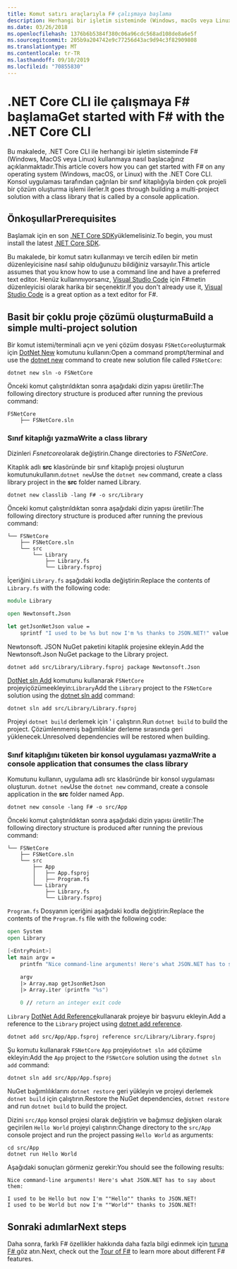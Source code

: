 ```yaml
---
title: Komut satırı araçlarıyla F# çalışmaya başlama
description: Herhangi bir işletim sisteminde (Windows, macOs veya Linux F# ) .NET Core CLI kullanarak basit bir çoklu proje çözümü oluşturmayı öğrenin.
ms.date: 03/26/2018
ms.openlocfilehash: 1376b6b5384f380c06a96cdc568ad108de8a6e5f
ms.sourcegitcommit: 205b9a204742e9c77256d43ac9d94c3f82909808
ms.translationtype: MT
ms.contentlocale: tr-TR
ms.lasthandoff: 09/10/2019
ms.locfileid: "70855830"
---
```

# <a name="get-started-with-f-with-the-net-core-cli"></a><span data-ttu-id="bea98-103">.NET Core CLI ile çalışmaya F# başlama</span><span class="sxs-lookup"><span data-stu-id="bea98-103">Get started with F# with the .NET Core CLI</span></span>

<span data-ttu-id="bea98-104">Bu makalede, .NET Core CLI ile herhangi bir işletim sisteminde F# (Windows, MacOS veya Linux) kullanmaya nasıl başlacağınız açıklanmaktadır.</span><span class="sxs-lookup"><span data-stu-id="bea98-104">This article covers how you can get started with F# on any operating system (Windows, macOS, or Linux) with the .NET Core CLI.</span></span> <span data-ttu-id="bea98-105">Konsol uygulaması tarafından çağrılan bir sınıf kitaplığıyla birden çok projeli bir çözüm oluşturma işlemi ilerler.</span><span class="sxs-lookup"><span data-stu-id="bea98-105">It goes through building a multi-project solution with a class library that is called by a console application.</span></span>

## <a name="prerequisites"></a><span data-ttu-id="bea98-106">Önkoşullar</span><span class="sxs-lookup"><span data-stu-id="bea98-106">Prerequisites</span></span>

<span data-ttu-id="bea98-107">Başlamak için en son [.NET Core SDK](https://dotnet.microsoft.com/download)yüklemelisiniz.</span><span class="sxs-lookup"><span data-stu-id="bea98-107">To begin, you must install the latest [.NET Core SDK](https://dotnet.microsoft.com/download).</span></span>

<span data-ttu-id="bea98-108">Bu makalede, bir komut satırı kullanmayı ve tercih edilen bir metin düzenleyicisine nasıl sahip olduğunuzu bildiğiniz varsayılır.</span><span class="sxs-lookup"><span data-stu-id="bea98-108">This article assumes that you know how to use a command line and have a preferred text editor.</span></span> <span data-ttu-id="bea98-109">Henüz kullanmıyorsanız, [Visual Studio Code](get-started-vscode.md) için F#metin düzenleyicisi olarak harika bir seçenektir.</span><span class="sxs-lookup"><span data-stu-id="bea98-109">If you don't already use it, [Visual Studio Code](get-started-vscode.md) is a great option as a text editor for F#.</span></span>

## <a name="build-a-simple-multi-project-solution"></a><span data-ttu-id="bea98-110">Basit bir çoklu proje çözümü oluşturma</span><span class="sxs-lookup"><span data-stu-id="bea98-110">Build a simple multi-project solution</span></span>

<span data-ttu-id="bea98-111">Bir komut istemi/terminali açın ve yeni çözüm dosyası `FSNetCore`oluşturmak için [DotNet New](../../core/tools/dotnet-new.md) komutunu kullanın:</span><span class="sxs-lookup"><span data-stu-id="bea98-111">Open a command prompt/terminal and use the [dotnet new](../../core/tools/dotnet-new.md) command to create new solution file called `FSNetCore`:</span></span>

```console
dotnet new sln -o FSNetCore
```

<span data-ttu-id="bea98-112">Önceki komut çalıştırıldıktan sonra aşağıdaki dizin yapısı üretilir:</span><span class="sxs-lookup"><span data-stu-id="bea98-112">The following directory structure is produced after running the previous command:</span></span>

```console
FSNetCore
    ├── FSNetCore.sln
```

### <a name="write-a-class-library"></a><span data-ttu-id="bea98-113">Sınıf kitaplığı yazma</span><span class="sxs-lookup"><span data-stu-id="bea98-113">Write a class library</span></span>

<span data-ttu-id="bea98-114">Dizinleri *Fsnetcore*olarak değiştirin.</span><span class="sxs-lookup"><span data-stu-id="bea98-114">Change directories to *FSNetCore*.</span></span>

<span data-ttu-id="bea98-115">Kitaplık adlı **src** klasöründe bir sınıf kitaplığı projesi oluşturun komutunukullanın.`dotnet new`</span><span class="sxs-lookup"><span data-stu-id="bea98-115">Use the `dotnet new` command, create a class library project in the **src** folder named Library.</span></span>

```console
dotnet new classlib -lang F# -o src/Library
```

<span data-ttu-id="bea98-116">Önceki komut çalıştırıldıktan sonra aşağıdaki dizin yapısı üretilir:</span><span class="sxs-lookup"><span data-stu-id="bea98-116">The following directory structure is produced after running the previous command:</span></span>

```console
└── FSNetCore
    ├── FSNetCore.sln
    └── src
        └── Library
            ├── Library.fs
            └── Library.fsproj
```

<span data-ttu-id="bea98-117">İçeriğini `Library.fs` aşağıdaki kodla değiştirin:</span><span class="sxs-lookup"><span data-stu-id="bea98-117">Replace the contents of `Library.fs` with the following code:</span></span>

```fsharp
module Library

open Newtonsoft.Json

let getJsonNetJson value =
    sprintf "I used to be %s but now I'm %s thanks to JSON.NET!" value (JsonConvert.SerializeObject(value))
```

<span data-ttu-id="bea98-118">Newtonsoft. JSON NuGet paketini kitaplık projesine ekleyin.</span><span class="sxs-lookup"><span data-stu-id="bea98-118">Add the Newtonsoft.Json NuGet package to the Library project.</span></span>

```console
dotnet add src/Library/Library.fsproj package Newtonsoft.Json
```

<span data-ttu-id="bea98-119">[DotNet sln Add](../../core/tools/dotnet-sln.md) komutunu kullanarak `FSNetCore` projeyiçözümeekleyin:`Library`</span><span class="sxs-lookup"><span data-stu-id="bea98-119">Add the `Library` project to the `FSNetCore` solution using the [dotnet sln add](../../core/tools/dotnet-sln.md) command:</span></span>

```console
dotnet sln add src/Library/Library.fsproj
```

<span data-ttu-id="bea98-120">Projeyi `dotnet build` derlemek için ' i çalıştırın.</span><span class="sxs-lookup"><span data-stu-id="bea98-120">Run `dotnet build` to build the project.</span></span> <span data-ttu-id="bea98-121">Çözümlenmemiş bağımlılıklar derleme sırasında geri yüklenecek.</span><span class="sxs-lookup"><span data-stu-id="bea98-121">Unresolved dependencies will be restored when building.</span></span>

### <a name="write-a-console-application-that-consumes-the-class-library"></a><span data-ttu-id="bea98-122">Sınıf kitaplığını tüketen bir konsol uygulaması yazma</span><span class="sxs-lookup"><span data-stu-id="bea98-122">Write a console application that consumes the class library</span></span>

<span data-ttu-id="bea98-123">Komutunu kullanın, uygulama adlı src klasöründe bir konsol uygulaması oluşturun. `dotnet new`</span><span class="sxs-lookup"><span data-stu-id="bea98-123">Use the `dotnet new` command, create a console application in the **src** folder named App.</span></span>

```console
dotnet new console -lang F# -o src/App
```

<span data-ttu-id="bea98-124">Önceki komut çalıştırıldıktan sonra aşağıdaki dizin yapısı üretilir:</span><span class="sxs-lookup"><span data-stu-id="bea98-124">The following directory structure is produced after running the previous command:</span></span>

```console
└── FSNetCore
    ├── FSNetCore.sln
    └── src
        ├── App
        │   ├── App.fsproj
        │   ├── Program.fs
        └── Library
            ├── Library.fs
            └── Library.fsproj
```

<span data-ttu-id="bea98-125">`Program.fs` Dosyanın içeriğini aşağıdaki kodla değiştirin:</span><span class="sxs-lookup"><span data-stu-id="bea98-125">Replace the contents of the `Program.fs` file with the following code:</span></span>

```fsharp
open System
open Library

[<EntryPoint>]
let main argv =
    printfn "Nice command-line arguments! Here's what JSON.NET has to say about them:"

    argv
    |> Array.map getJsonNetJson
    |> Array.iter (printfn "%s")

    0 // return an integer exit code
```

<span data-ttu-id="bea98-126">`Library` [DotNet Add Reference](../../core/tools/dotnet-add-reference.md)kullanarak projeye bir başvuru ekleyin.</span><span class="sxs-lookup"><span data-stu-id="bea98-126">Add a reference to the `Library` project using [dotnet add reference](../../core/tools/dotnet-add-reference.md).</span></span>

```console
dotnet add src/App/App.fsproj reference src/Library/Library.fsproj
```

<span data-ttu-id="bea98-127">Şu komutu kullanarak `FSNetCore` `App` projeyi`dotnet sln add` çözüme ekleyin:</span><span class="sxs-lookup"><span data-stu-id="bea98-127">Add the `App` project to the `FSNetCore` solution using the `dotnet sln add` command:</span></span>

```console
dotnet sln add src/App/App.fsproj
```

<span data-ttu-id="bea98-128">NuGet bağımlılıklarını `dotnet restore` geri yükleyin ve projeyi derlemek `dotnet build` için çalıştırın.</span><span class="sxs-lookup"><span data-stu-id="bea98-128">Restore the NuGet dependencies, `dotnet restore` and run `dotnet build` to build the project.</span></span>

<span data-ttu-id="bea98-129">Dizini `src/App` konsol projesi olarak değiştirin ve bağımsız değişken olarak geçirilen `Hello World` projeyi çalıştırın:</span><span class="sxs-lookup"><span data-stu-id="bea98-129">Change directory to the `src/App` console project and run the project passing `Hello World` as arguments:</span></span>

```console
cd src/App
dotnet run Hello World
```

<span data-ttu-id="bea98-130">Aşağıdaki sonuçları görmeniz gerekir:</span><span class="sxs-lookup"><span data-stu-id="bea98-130">You should see the following results:</span></span>

```console
Nice command-line arguments! Here's what JSON.NET has to say about them:

I used to be Hello but now I'm ""Hello"" thanks to JSON.NET!
I used to be World but now I'm ""World"" thanks to JSON.NET!
```

## <a name="next-steps"></a><span data-ttu-id="bea98-131">Sonraki adımlar</span><span class="sxs-lookup"><span data-stu-id="bea98-131">Next steps</span></span>

<span data-ttu-id="bea98-132">Daha sonra, farklı F# özellikler hakkında daha fazla bilgi edinmek için [turuna F# ](../tour.md) göz atın.</span><span class="sxs-lookup"><span data-stu-id="bea98-132">Next, check out the [Tour of F#](../tour.md) to learn more about different F# features.</span></span>
